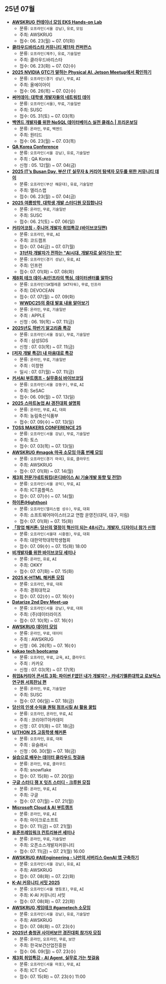 ## 25년 07월
- __[AWSKRUG 컨테이너 모임 EKS Hands-on Lab](https://www.meetup.com/awskrug/events/308226383/)__
  - 분류: `오프라인(서울 강남)`, `유로`, `모임`
  - 주최: AWSKRUG
  - 접수: 06. 23(월) ~ 07. 01(화)
- __[클라우드바리스타 커뮤니티 제11차 컨퍼런스](https://webinaro.co.kr/Event/343)__
  - 분류: `오프라인(제주)`, `유료`, `기술일반`
  - 주최: 클라우드바리스타
  - 접수: 06. 23(화) ~ 07. 02(수)
- __[2025 NVIDIA GTC가 말하는 Physical AI. Jetson Meetup에서 확인하기](https://onoffmix.com/event/325883)__
  - 분류: `오프라인(경기 성남)`, `무료`, `AI`
  - 주최: 올에이아이
  - 접수: 06. 26(목) ~ 07. 02(수)
- __[써머데이: 대학생 개발자들의 네트워킹 데이](https://event-us.kr/susc/event/105371)__
  - 분류: `오프라인(서울)`, `무료`, `기술일반`
  - 주최: SUSC
  - 접수: 05. 31(토) ~ 07. 03(목)
- __[백엔드 개발자를 위한 NoSQL 데이터베이스 실전 클래스 | 프리온보딩](https://www.wanted.co.kr/events/pre_challenge_be_32)__
  - 분류: `온라인`, `무료`, `벡엔드`
  - 주최: 원티드
  - 접수: 06. 23(월) ~ 07. 03(목)
- __[QA Korea Conference](https://www.qa-korea.com/qaconference2025)__
  - 분류: `오프라인(서울 강남)`, `유료`, `기술일반`
  - 주최 : QA Korea
  - 신청 : 05. 12(월) ~ 07. 04(금)
- __[2025 IT’s Busan Day, 부산 IT 실무자 & 커리어 탐색자 모두를 위한 커뮤니티 데이](https://onoffmix.com/event/325649)__
  - 분류: `오프라인(부산 해운대)`, `유료`, `기술일반`
  - 주최: 엘리스랩
  - 접수: 06. 23(월) ~ 07. 04(금)
- __[2025 여름방학, 대학생 개발 스터디원 모집합니다](https://event-us.kr/susc/event/106768)__
   - 분류: `온라인`, `무료`, `기술일반`
   - 주최: SUSC
   - 접수: 06. 21(토) ~ 07. 06(일)
- __[커리어코칭 - 주니어 개발자 취업특강 (바이브코딩편)](https://www.inflearn.com/course/%EA%B0%95%EB%A0%A5-css-%EC%BD%94%EB%93%9C%EC%BA%A0%ED%94%84/news/1628688)__
   - 분류: `오프라인`, `무료`, `AI`
   - 주최: 코드캠프
   - 접수: 07. 04(금) ~ 07. 07(월)
   - __[31년차 개발자가 전하는 "AI시대, 개발자로 살아가는 법"](https://inf.run/qFdTL)__
   - 분류: `오프라인(경기 성남)`, `유료`, `AI`
   - 주최: 인프런
   - 접수: 07. 01(화) ~ 07. 08(화)
- __[제8회 테크 데이-AI인프라의 핵심, 데이터센터를 말하다](https://devocean.sk.com/events/view.do?id=209)__
   - 분류: `오프라인(SK텔레콤 SKT타워)`, `무료`, `인프라`
   - 주최: DEVOCEAN
   - 접수: 07. 07(월) ~ 07. 09(화)
  - __[WWDC25의 중대 발표 내용 알아보기](https://developer.apple.com/events/view/TCSPG9PN8Y/dashboard)__
  - 분류: `온라인`, `무료`, `기술일반`
  - 주최 : APPLE
  - 신청 : 06. 19(목) ~ 07. 11(금)
- __[2025년도 하반기 알고리즘 특강](https://docs.google.com/forms/d/e/1FAIpQLSfzelHO4xz9CdbiBzK6_I7EZm5uEe-5JQkx7ZqGK8pVrIjTbQ/viewform)__
  - 분류: `오프라인(서울 잠실)`, `무료`, `기술일반`
  - 주최 : 삼성SDS
  - 신청 : 07. 03(목) ~ 07. 11(금)
- __[[저자 개발 특강] 내 마음대로 특강](https://onoffmix.com/event/326573)__
  - 분류: `온라인`, `무료`, `기술일반`
  - 주최 : 이창현
  - 일시 : 07. 07(월) ~ 07. 11(금)
- __[커서AI 부트캠프 - 실무중심 바이브코딩](https://inf.run/fWZXc)__
  - 분류: `오프라인(서울 강동구)`, `무료`, `AI`
  - 주최: SeSAC
  - 접수: 06. 09(월) ~ 07. 13(일)
- __[2025 스마트농업 AI 경진대회 설명회](https://www.allforyoung.com/posts/67645)__
  - 분류: `온라인`, `무료`, `AI`, `대회`
  - 주최: 농림축산식품부
  - 접수: 07. 09(수) ~ 07. 13(일)
- __[TOSS MAKERS CONFERENCE 25](https://toss.im/tmc-25)__
  - 분류: `오프라인(서울 강남)`, `무료`, `기술일반`
  - 주최: 토스
  - 접수: 07. 03(목) ~ 07. 13(일)
- __[AWSKRUG #magok 마곡 소모임 아홉 번째 모임](https://www.meetup.com/awskrug/events/308767300/)__
  - 분류: `오프라인(경기 마곡)`, `유료`, `클라우드`
  - 주최: AWSKRUG
  - 접수: 07. 01(화) ~ 07. 14(월)
- __[제3회 전문가네트워킹(온디바이스 AI 기술개발 동향 및 전망)](https://www.meetup.com/awskrug/events/308767300/)__
  - 분류: `오프라인(서울 공덕)`, `무료`, `AI`
  - 주최: ICT콤플렉스
  - 접수: 07. 07(수) ~ 07. 14(월)
- __[하이톤(Highthon)](https://www.instagram.com/high_thon/)__
  - 분류: `오프라인(엘리스랩 성수)`, `무료`, `대회`
  - 주최: 소프트웨어마이스터고교 연합 운영진(대덕, 대구, 미림)
  - 접수: 07. 01(화) ~ 07. 15(화)
- __[「창업 해커톤:  당신의 열정이 혁신이 되는 48시간」개발자, 디자이너 참가 신청](https://linkareer.com/activity/254199)__
  - 분류: `오프라인(서울대 시흥캠)`, `무료`, `대회`
  - 주최: 대한약학대학학생협회
  - 접수: 07. 09(수) ~ 07. 15(화) 18:00
- __[비개발자를 위한 바이브코딩 세미나](https://okky.kr/events/webinars/1537742)__
  - 분류: `온라인`, `유료`, `AI`
  - 주최: OKKY
  - 접수: 07. 07(화) ~ 07. 15(화)
- __[2025 K-HTML 해커톤 모집](https://k-html-hackathon.webflow.io/)__
  - 분류: `오프라인`, `무료`, `대회`
  - 주최: 경희대학교
  - 접수: 07. 02(수) ~ 07. 16(수)
- __[Datarize 2nd Dev Meet-up](https://event-us.kr/datarize/event/107599)__
  - 분류: `오프라인(서울 강남)`, `무료`, `대회`
  - 주최: (주)데이터라이즈
  - 접수: 07. 10(목) ~ 07. 16(수)
- __[AWSKRUG 데이터 모임](https://www.meetup.com/awskrug/events/308647412)__
  - 분류: `온라인`, `무료`, `데이터`
  - 주최 : AWSKRUG
  - 신청 : 06. 26(목) ~ 07. 16(수)
- __[kakao tech bootcamp](https://kakaotechbootcamp.com/)__
  - 분류: `오프라인`, `무료`, `교육`, `AI`, `클라우드`
  - 주최 : 카카오
  - 신청 : 07. 03(목) ~ 07. 17(목)
- __[취업&커리어 콘서트 3회: 파이썬 F였던 내가 개발자? - 카네기멜론대학교 로보틱스 연구원 서희찬님 편](https://event-us.kr/susc/event/107647)__
  - 분류: `온라인`, `무료`, `기술일반`
  - 주최: SUSC
  - 접수: 07. 06(일) ~ 07. 18(금)
- __[당신의 인생 수익을 퀀텀 점프시킬 AI 활용 꿀팁](http://daegu-koreaitlab.com/community/seminar_view.asp?seq=24&clkMater=&txtMenu=&GoTopage=1&selMater=&dbType=NEW)__
  - 분류: `오프라인`, `온라인`, `무료`, `AI`
  - 주최 : 코리아IT아카데미
  - 신청 : 07. 01(화) ~ 07. 18(금)
- __[U/THON 25 고등학생 해커톤](https://event.uslash.org/)__
  - 분류: `오프라인`, `유료`, `대회`
  - 주최 : 유슬래시
  - 신청 : 06. 30(월) ~ 07. 18(금)
- __[실습으로 배우는 데이터 클라우드 첫걸음](https://www.snowflake.com/events/snowflake-platform-training-korea-ascent-week/)__
  - 분류: `온라인`, `무료`, `클라우드`
  - 주최: snowflake
  - 접수: 07. 15(화) ~ 07. 20(일)
- __[구글 스터디 잼 X 잇츠 스터디 - 크루원 모집](https://rsvp.withgoogle.com/events/2025-h2-google-cloud-ai-study-jam-kr/home)__
  - 분류: `온라인`, `무료`, `AI`
  - 주최: 구글
  - 접수: 07. 07(월) ~ 07. 21(월)
- __[Microsoft Cloud & AI 부트캠프](https://www.microsoft.com/ko-kr/CloudandAIBootcamp/)__
  - 분류: `온라인`, `무료`, `AI`
  - 주최: 마이크로소프트
  - 접수: 07. 11(금) ~ 07. 21(월)
- __[표준프레임워크 컨트리뷰션 세미나](https://docs.google.com/forms/d/e/1FAIpQLSdevP-bAoCRZsgwnhyL0LgwvsJmi9H5IdGers_yos0j3sPQmA/viewform)__
  - 분류: `온라인`, `무료`, `기술일반`
  - 주최: 오픈소스개발자커뮤니티
  - 접수: 07. 11(금) ~ 07. 21(월) 16:00
- __[AWSKRUG #AIEngineering - 나만의 서버리스 GenAI 앱 구축하기](https://www.meetup.com/awskrug/events/308422293/)__
  - 분류: `오프라인(서울 강남)`, `유료`, `AI`
  - 주최: AWSKRUG
  - 접수: 07. 08(화) ~ 07. 22(화)
- __[K-AI 커뮤니티 서밋 2025](https://onoffmix.com/event/325919)__
  - 분류: `오프라인(서울 영등포)`, `무료`, `AI`
  - 주최: K-AI 커뮤니티 서밋
  - 접수: 07. 08(화) ~ 07. 22(화)
- __[AWSKRUG 게임테크 #gametech 소모임](https://www.meetup.com/awskrug/events/308924545/)__
  - 분류: `오프라인(서울 강남)`, `유료`, `기술일반`
  - 주최: AWSKRUG
  - 접수: 07. 08(화) ~ 07. 23(수)
- __[2025년 충청권 사이버보안 경진대회 참가자 모집](https://ccunictf.co.kr/)__
  - 분류: `온라인`, `오프라인`, `무료`, `보안`
  - 주최: 한국보건산업진흥원
  - 접수: 06. 09(월) ~ 07. 23(수)
- __[제3회 취업특강 - AI Agent, 실무로 가는 첫걸음](https://event-us.kr/coc/event/108032)__
  - 분류: `오프라인(서울 마포)`, `무료`, `AI`
  - 주최: ICT CoC
  - 접수: 07. 15(화) ~ 07. 23(수) 11:00